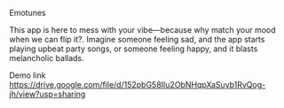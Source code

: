 Emotunes

This app is here to mess with your vibe—because why match your mood when we can flip it?.
Imagine someone feeling sad, and the app starts playing upbeat party songs, or someone feeling happy, and it blasts melancholic ballads.
 

 Demo link
https://drive.google.com/file/d/152pbG58IIu2ObNHqpXaSuyb1RvQog-jh/view?usp=sharing
